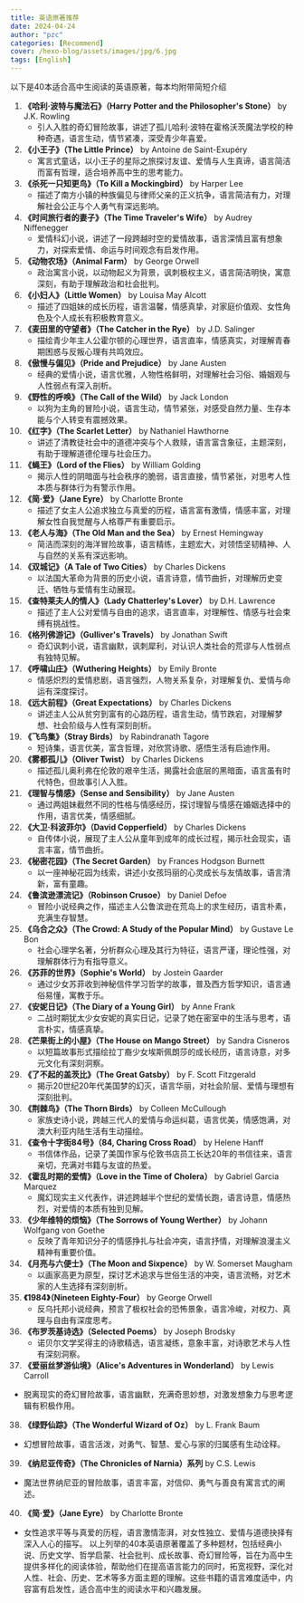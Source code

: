 ```yaml
---
title: 英语原著推荐
date: 2024-04-24
author: "pzc"
categories: [Recommend]
cover: /hexo-blog/assets/images/jpg/6.jpg
tags: [English]
---
```

以下是40本适合高中生阅读的英语原著，每本均附带简短介绍

1. **《哈利·波特与魔法石》（Harry Potter and the Philosopher's Stone）** by J.K. Rowling
   - 引人入胜的奇幻冒险故事，讲述了孤儿哈利·波特在霍格沃茨魔法学校的种种奇遇，语言生动，情节紧凑，深受青少年喜爱。
2. **《小王子》（The Little Prince）** by Antoine de Saint-Exupéry
   - 寓言式童话，以小王子的星际之旅探讨友谊、爱情与人生真谛，语言简洁而富有哲理，适合培养高中生的思考能力。
3. **《杀死一只知更鸟》（To Kill a Mockingbird）** by Harper Lee
   - 描述了南方小镇的种族偏见与律师父亲的正义抗争，语言简洁有力，对理解社会公正与个人勇气有深远影响。
4. **《时间旅行者的妻子》（The Time Traveler's Wife）** by Audrey Niffenegger
   - 爱情科幻小说，讲述了一段跨越时空的爱情故事，语言深情且富有想象力，对探索爱情、命运与时间观念有启发作用。
5. **《动物农场》（Animal Farm）** by George Orwell
   - 政治寓言小说，以动物起义为背景，讽刺极权主义，语言简洁明快，寓意深刻，有助于理解政治和社会批判。
6. **《小妇人》（Little Women）** by Louisa May Alcott
   - 描述了四姐妹的成长历程，语言温馨，情感真挚，对家庭价值观、女性角色及个人成长有积极教育意义。
7. **《麦田里的守望者》（The Catcher in the Rye）** by J.D. Salinger
   - 描绘青少年主人公霍尔顿的心理世界，语言直率，情感真实，对理解青春期困惑与反叛心理有共鸣效应。
8. **《傲慢与偏见》（Pride and Prejudice）** by Jane Austen
   - 经典的爱情小说，语言优雅，人物性格鲜明，对理解社会习俗、婚姻观与人性弱点有深入剖析。
9. **《野性的呼唤》（The Call of the Wild）** by Jack London
   - 以狗为主角的冒险小说，语言生动，情节紧张，对感受自然力量、生存本能与个人转变有震撼效果。
10. **《红字》（The Scarlet Letter）** by Nathaniel Hawthorne
    - 讲述了清教徒社会中的道德冲突与个人救赎，语言富含象征，主题深刻，有助于理解道德伦理与社会压力。
11. **《蝇王》（Lord of the Flies）** by William Golding
    - 揭示人性的阴暗面与社会秩序的脆弱，语言直接，情节紧张，对思考人性本质与群体行为有警示作用。
12. **《简·爱》（Jane Eyre）** by Charlotte Bronte
    - 描述了女主人公追求独立与真爱的历程，语言富有激情，情感丰富，对理解女性自我觉醒与人格尊严有重要启示。
13. **《老人与海》（The Old Man and the Sea）** by Ernest Hemingway
    - 简洁而深刻的海洋冒险故事，语言精练，主题宏大，对领悟坚韧精神、人与自然的关系有深远影响。
14. **《双城记》（A Tale of Two Cities）** by Charles Dickens
    - 以法国大革命为背景的历史小说，语言诗意，情节曲折，对理解历史变迁、牺牲与爱情有生动展现。
15. **《查特莱夫人的情人》（Lady Chatterley's Lover）** by D.H. Lawrence
    - 描述了主人公对爱情与自由的追求，语言直率，对理解性、情感与社会束缚有挑战性。
16. **《格列佛游记》（Gulliver's Travels）** by Jonathan Swift
    - 奇幻讽刺小说，语言幽默，讽刺犀利，对认识人类社会的荒谬与人性弱点有独特见解。
17. **《呼啸山庄》（Wuthering Heights）** by Emily Bronte
    - 情感炽烈的爱情悲剧，语言强烈，人物关系复杂，对理解复仇、爱情与命运有深度探讨。
18. **《远大前程》（Great Expectations）** by Charles Dickens
    - 讲述主人公从贫穷到富有的心路历程，语言生动，情节跌宕，对理解梦想、社会阶级与人性有深刻剖析。
19. **《飞鸟集》（Stray Birds）** by Rabindranath Tagore
    - 短诗集，语言优美，富含哲理，对欣赏诗歌、感悟生活有启迪作用。
20. **《雾都孤儿》（Oliver Twist）** by Charles Dickens
    - 描述孤儿奥利弗在伦敦的艰辛生活，揭露社会底层的黑暗面，语言虽有时代特色，但故事引人入胜。
21. **《理智与情感》（Sense and Sensibility）** by Jane Austen
    - 通过两姐妹截然不同的性格与情感经历，探讨理智与情感在婚姻选择中的作用，语言优美，情感细腻。
22. **《大卫·科波菲尔》（David Copperfield）** by Charles Dickens
    - 自传体小说，展现了主人公从童年到成年的成长过程，揭示社会现实，语言丰富，情节曲折。
23. **《秘密花园》（The Secret Garden）** by Frances Hodgson Burnett
    - 以一座神秘花园为线索，讲述小女孩玛丽的心灵成长与友情故事，语言清新，富有童趣。
24. **《鲁滨逊漂流记》（Robinson Crusoe）** by Daniel Defoe
    - 冒险小说经典之作，描述主人公鲁滨逊在荒岛上的求生经历，语言朴素，充满生存智慧。
25. **《乌合之众》（The Crowd: A Study of the Popular Mind）** by Gustave Le Bon
    - 社会心理学名著，分析群众心理及其行为特征，语言严谨，理论性强，对理解群体行为有指导意义。
26. **《苏菲的世界》（Sophie's World）** by Jostein Gaarder
    - 通过少女苏菲收到神秘信件学习哲学的故事，普及西方哲学知识，语言通俗易懂，寓教于乐。
27. **《安妮日记》（The Diary of a Young Girl）** by Anne Frank
    - 二战时期犹太少女安妮的真实日记，记录了她在密室中的生活与思考，语言朴实，情感真挚。
28. **《芒果街上的小屋》（The House on Mango Street）** by Sandra Cisneros
    - 以短篇故事形式描绘拉丁裔少女埃斯佩朗莎的成长经历，语言诗意，对多元文化有深刻洞察。
29. **《了不起的盖茨比》（The Great Gatsby）** by F. Scott Fitzgerald
    - 揭示20世纪20年代美国梦的幻灭，语言华丽，对社会阶层、爱情与理想有深刻批判。
30. **《荆棘鸟》（The Thorn Birds）** by Colleen McCullough
    - 家族史诗小说，跨越三代人的爱情与命运纠葛，语言优美，情感饱满，对澳大利亚内陆生活有生动描绘。
31. **《查令十字街84号》（84, Charing Cross Road）** by Helene Hanff
    - 书信体作品，记录了美国作家与伦敦书店员工长达20年的书信往来，语言亲切，充满对书籍与友谊的热爱。
32. **《霍乱时期的爱情》（Love in the Time of Cholera）** by Gabriel Garcia Marquez
    - 魔幻现实主义代表作，讲述跨越半个世纪的爱情长跑，语言诗意，情感热烈，对爱情的本质有独到见解。
33. **《少年维特的烦恼》（The Sorrows of Young Werther）** by Johann Wolfgang von Goethe
    - 反映了青年知识分子的情感挣扎与社会冲突，语言抒情，对理解浪漫主义精神有重要价值。
34. **《月亮与六便士》（The Moon and Sixpence）** by W. Somerset Maugham
    - 以画家高更为原型，探讨艺术追求与世俗生活的冲突，语言流畅，对艺术家的人生选择有深刻剖析。
35. **《1984》（Nineteen Eighty-Four）** by George Orwell
    - 反乌托邦小说经典，预言了极权社会的恐怖景象，语言冷峻，对权力、真理与自由有深度思考。
36. **《布罗茨基诗选》（Selected Poems）** by Joseph Brodsky
    - 诺贝尔文学奖得主的诗歌精选，语言凝练，意象丰富，对诗歌艺术与人性有深刻洞察。
37. **《爱丽丝梦游仙境》（Alice's Adventures in Wonderland）** by Lewis Carroll
   - 脱离现实的奇幻冒险故事，语言幽默，充满奇思妙想，对激发想象力与思考逻辑有积极作用。
38. **《绿野仙踪》（The Wonderful Wizard of Oz）** by L. Frank Baum
   - 幻想冒险故事，语言活泼，对勇气、智慧、爱心与家的归属感有生动诠释。
39. **《纳尼亚传奇》（The Chronicles of Narnia）系列** by C.S. Lewis
   - 魔法世界纳尼亚的冒险故事，语言丰富，对信仰、勇气与善良有寓言式的阐述。
40. **《简·爱》（Jane Eyre）** by Charlotte Bronte
   - 女性追求平等与真爱的历程，语言激情澎湃，对女性独立、爱情与道德抉择有深入人心的描写。
以上列举的40本英语原著覆盖了多种题材，包括经典小说、历史文学、哲学启蒙、社会批判、成长故事、奇幻冒险等，旨在为高中生提供多样化的阅读体验，帮助他们在提高语言能力的同时，拓宽视野，深化对人性、社会、历史、艺术等多方面主题的理解。这些书籍的语言难度适中，内容富有启发性，适合高中生的阅读水平和兴趣发展。
